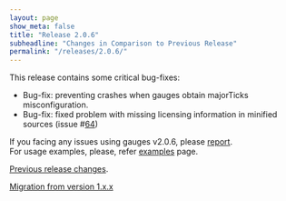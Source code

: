 ```yaml
---
layout: page
show_meta: false
title: "Release 2.0.6"
subheadline: "Changes in Comparison to Previous Release"
permalink: "/releases/2.0.6/"
---
```


This release contains some critical bug-fixes:

 - Bug-fix: preventing crashes when gauges obtain majorTicks misconfiguration.
 - Bug-fix: fixed problem with missing licensing information in minified sources (issue #[64](https://github.com/Mikhus/canvas-gauges/issues/64))

If you facing any issues using gauges v2.0.6, please [report](https://github.com/Mikhus/canvas-gauges/issues).  
For usage examples, please, refer [examples]({{site.url}}/documentation/examples/) page.

[Previous release changes]({{site.url}}/releases/2.0.5/).

[Migration from version 1.x.x]({{site.url}}/migration/)
